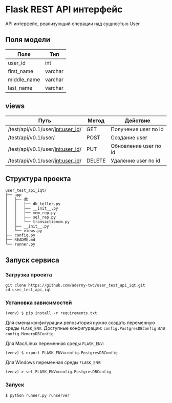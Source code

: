 # Flask REST API интерфейс
API интерфейс, реализующий операции над сущностью User

## Поля модели

| Поле        | Тип     |
| ----------- | ------- |
| user_id     | int     |
| first_name  | varchar |
| middle_name | varchar |
| last_name   | varchar |

## views

| Путь                               | Метод  | Действие              |
| ---------------------------------- | ------ | --------------------- |
| /test/api/v0.1/user/<int:user_id>/ | GET    | Получение user по id  |
| /test/api/v0.1/user/               | POST   | Создание user         |
| /test/api/v0.1/user/<int:user_id>/ | PUT    | Обновление user по id |
| /test/api/v0.1/user/<int:user_id>/ | DELETE | Удаление user по id   |

## Структура проекта

```
user_test_api_iqt/
├── app
│   ├── db
│   │   ├── db_teller.py
│   │   ├── __init__.py
│   │   ├── mem_rep.py
│   │   ├── sql_rep.py
│   │   └── transactioncm.py
│   ├── __init__.py
│   └── views.py
├── config.py
├── README.md
└── runner.py
```

## Запуск сервиса

### Загрузка проекта

```
git clone https://github.com/aderny-twc/user_test_api_iqt.git
cd user_test_api_iqt
```

### Установка зависимостей

```
(venv) $ pip install -r requirements.txt
```

Для смены конфигурации репозитория нужно создать переменную среды `FLASK_ENV`. Доступные конфигурации: `config.PostgresDBConfig` или `config.MemoryDBConfig`.

Для Mac/Linux переменная среды `FLASK_ENV`:

```
(venv) $ export FLASK_ENV=config.PostgresDBConfig
```

Для Windows переменная среды `FLASK_ENV`:

```
(venv) > set FLASK_ENV=config.PostgresDBConfig
```

### Запуск

```
$ python runner.py runserver
```

